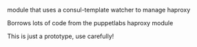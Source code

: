 module that uses a consul-template watcher to manage haproxy

Borrows lots of code from the puppetlabs haproxy module

This is just a prototype, use carefully!
